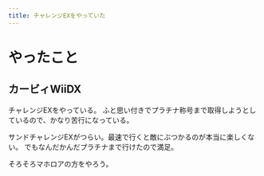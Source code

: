```yaml
---
title: チャレンジEXをやっていた
---
```


# やったこと

## カービィWiiDX

チャレンジEXをやっている。
ふと思い付きでプラチナ称号まで取得しようとしているので、かなり苦行になっている。

サンドチャレンジEXがつらい。最速で行くと敵にぶつかるのが本当に楽しくない。
でもなんだかんだプラチナまで行けたので満足。

そろそろマホロアの方をやろう。
